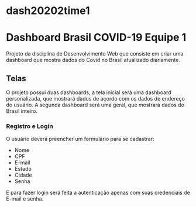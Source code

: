 # dash20202time1
# Dashboard Brasil COVID-19 Equipe 1
Projeto da disciplina de Desenvolvimento Web que consiste em criar uma dashboard que mostra dados do Covid no Brasil atualizado diariamente.

## Telas

O projeto possui duas dashboards, a tela inicial será uma dashboard personalizada, que mostrará dados de acordo com os dados de endereço do usuário. A segunda dashboard será uma geral, que mostrará dados do Brasil inteiro.

### Registro e Login

O usuário deverá preencher um formulário para se cadastrar:
  - Nome
  - CPF
  - E-mail
  - Estado
  - Cidade
  - Senha

E para fazer login será feita a autenticação apenas com suas credenciais de E-mail e senha.
